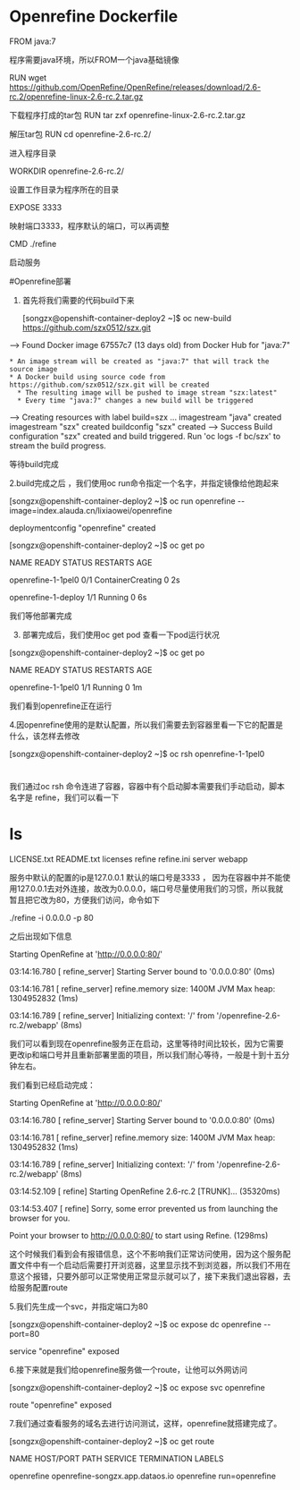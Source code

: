 # Openrefine Dockerfile


FROM java:7           

程序需要java环境，所以FROM一个java基础镜像

RUN wget https://github.com/OpenRefine/OpenRefine/releases/download/2.6-rc.2/openrefine-linux-2.6-rc.2.tar.gz

下载程序打成的tar包
RUN tar zxf openrefine-linux-2.6-rc.2.tar.gz

解压tar包
RUN cd openrefine-2.6-rc.2/

进入程序目录

WORKDIR openrefine-2.6-rc.2/

设置工作目录为程序所在的目录      

EXPOSE 3333 

映射端口3333，程序默认的端口，可以再调整

CMD ./refine

启动服务




#Openrefine部署

1.  首先将我们需要的代码build下来
  

      [songzx@openshift-container-deploy2 ~]$ oc new-build https://github.com/szx0512/szx.git


--> Found Docker image 67557c7 (13 days old) from Docker Hub for "java:7"

    * An image stream will be created as "java:7" that will track the source image
    * A Docker build using source code from https://github.com/szx0512/szx.git will be created
      * The resulting image will be pushed to image stream "szx:latest"
      * Every time "java:7" changes a new build will be triggered

--> Creating resources with label build=szx ...
    imagestream "java" created
    imagestream "szx" created
    buildconfig "szx" created
--> Success
    Build configuration "szx" created and build triggered.
    Run 'oc logs -f bc/szx' to stream the build progress.

  等待build完成
  
2.build完成之后 ，我们使用oc run命令指定一个名字，并指定镜像给他跑起来

[songzx@openshift-container-deploy2 ~]$ oc run openrefine --image=index.alauda.cn/lixiaowei/openrefine

deploymentconfig "openrefine" created

[songzx@openshift-container-deploy2 ~]$ oc get po

NAME                     READY     STATUS              RESTARTS   AGE

openrefine-1-1pel0       0/1       ContainerCreating   0          2s

openrefine-1-deploy      1/1       Running             0          6s

我们等他部署完成


3. 部署完成后，我们使用oc get pod 查看一下pod运行状况

 [songzx@openshift-container-deploy2 ~]$ oc get po
 
NAME                     READY     STATUS      RESTARTS   AGE

openrefine-1-1pel0       1/1       Running     0          1m

我们看到openrefine正在运行

4.因openrefine使用的是默认配置，所以我们需要去到容器里看一下它的配置是什么，该怎样去修改

[songzx@openshift-container-deploy2 ~]$ oc rsh openrefine-1-1pel0

# 
# 

我们通过oc rsh 命令连进了容器，容器中有个启动脚本需要我们手动启动，脚本名字是 refine，我们可以看一下

 # ls
 
LICENSE.txt  README.txt  licenses  refine  refine.ini  server  webapp

服务中默认的配置的ip是127.0.0.1  默认的端口号是3333   ，  因为在容器中并不能使用127.0.0.1去对外连接，故改为0.0.0.0，端口号尽量使用我们的习惯，所以我就暂且把它改为80，方便我们访问，命令如下

 ./refine -i 0.0.0.0 -p 80
 
 之后出现如下信息

Starting OpenRefine at 'http://0.0.0.0:80/'

03:14:16.780 [            refine_server] Starting Server bound to '0.0.0.0:80' (0ms)

03:14:16.781 [            refine_server] refine.memory size: 1400M JVM Max heap: 1304952832 (1ms)

03:14:16.789 [            refine_server] Initializing context: '/' from '/openrefine-2.6-rc.2/webapp' (8ms)

我们可以看到现在openrefine服务正在启动，这里等待时间比较长，因为它需要更改ip和端口号并且重新部署里面的项目，所以我们耐心等待，一般是十到十五分钟左右。


我们看到已经启动完成：

Starting OpenRefine at 'http://0.0.0.0:80/'


03:14:16.780 [            refine_server] Starting Server bound to '0.0.0.0:80' (0ms)

03:14:16.781 [            refine_server] refine.memory size: 1400M JVM Max heap: 1304952832 (1ms)

03:14:16.789 [            refine_server] Initializing context: '/' from '/openrefine-2.6-rc.2/webapp' (8ms)

03:14:52.109 [                   refine] Starting OpenRefine 2.6-rc.2 [TRUNK]... (35320ms)

03:14:53.407 [                   refine] Sorry, some error prevented us from launching the browser for you.


 Point your browser to http://0.0.0.0:80/ to start using Refine. (1298ms)

这个时候我们看到会有报错信息，这个不影响我们正常访问使用，因为这个服务配置文件中有一个启动后需要打开浏览器，这里显示找不到浏览器，所以我们不用在意这个报错，只要外部可以正常使用正常显示就可以了，接下来我们退出容器，去给服务配置route


5.我们先生成一个svc，并指定端口为80

[songzx@openshift-container-deploy2 ~]$ oc expose dc openrefine --port=80

service "openrefine" exposed


6.接下来就是我们给openrefine服务做一个route，让他可以外网访问

[songzx@openshift-container-deploy2 ~]$ oc expose svc openrefine 

route "openrefine" exposed

7.我们通过查看服务的域名去进行访问测试，这样，openrefine就搭建完成了。

[songzx@openshift-container-deploy2 ~]$ oc get route

NAME         HOST/PORT                         PATH      SERVICE      TERMINATION   LABELS

openrefine   openrefine-songzx.app.dataos.io             openrefine                 run=openrefine

